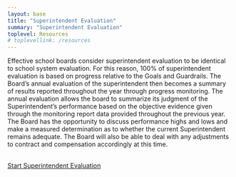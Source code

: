 ```yaml
---
layout: base
title: "Superintendent Evaluation"
summary: "Superintendent Evaluation"
toplevel: Resources
# toplevellink: /resources
---
```



Effective school boards consider superintendent evaluation to be identical to school system evaluation. For this reason, 100% of superintendent evaluation is based on progress relative to the Goals and Guardrails. The Board&rsquo;s annual evaluation of the superintendent then becomes a summary of results reported throughout the year through progress monitoring. The annual evaluation allows the board to summarize its judgment of the Superintendent&rsquo;s performance based on the objective evidence given through the monitoring report data provided throughout the previous year. The Board has the opportunity to discuss performance highs and lows and make a measured determination as to whether the current Superintendent remains adequate. The Board will also be able to deal with any adjustments to contract and compensation accordingly at this time.
<br/><br/>

<a href="https://tinyurl.com/ESB-SuptEvalSheet" class="get-started-btn">Start Superintendent Evaluation</a> 


